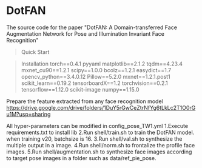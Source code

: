 # DotFAN
The source code for the paper "DotFAN: A Domain-transferred Face Augmentation Network for Pose and Illumination Invariant Face Recognition"

> Quick Start

> Installation
torch==0.4.1
pyyaml
matplotlib==2.1.2
tqdm==4.23.4
mxnet_cu90==1.2.1
scipy==1.0.0
bcolz==1.2.1
easydict==1.7
opencv_python==3.4.0.12
Pillow==5.2.0
mxnet==1.2.1.post1
scikit_learn==0.19.2
tensorboardX==1.2
torchvision==0.2.1
tensorflow==1.12.0
scikit-image
numpy==1.15.0


Prepare the feature extracted from any face recognition model 
https://drive.google.com/drive/folders/1DuY5rGwCeZtrNfYg6tLkLc2T1O0rGu1M?usp=sharing




All hyper-parameters can be modified in config_pose_TW1.yml
1.Execute requirements.txt to install lib
2.Run shell/train.sh to train the DotFAN model. when training v20, batchsize is 16.
3.Run shell/val.sh to synthesize the multiple output in a image.
4.Run shell/norm.sh to frontalize the profile face images.
5.Run shell/augmentation.sh to synthesize face images according to target pose images in a folder such as data/ref_pie_pose.
